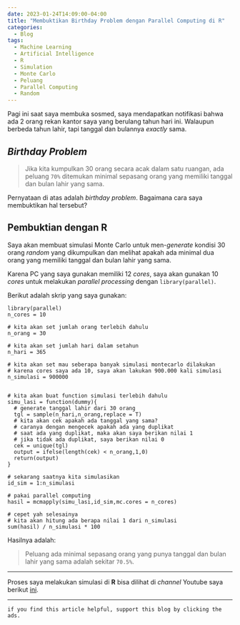 ```yaml
---
date: 2023-01-24T14:09:00-04:00
title: "Membuktikan Birthday Problem dengan Parallel Computing di R"
categories:
  - Blog
tags:
  - Machine Learning
  - Artificial Intelligence
  - R
  - Simulation
  - Monte Carlo
  - Peluang
  - Parallel Computing
  - Random
---
```



Pagi ini saat saya membuka sosmed, saya mendapatkan notifikasi bahwa ada
2 orang rekan kantor saya yang berulang tahun hari ini. Walaupun berbeda
tahun lahir, tapi tanggal dan bulannya *exactly* sama.

## *Birthday Problem*

> Jika kita kumpulkan 30 orang secara acak dalam satu ruangan, ada
> peluang `70%` ditemukan minimal sepasang orang yang memiliki tanggal
> dan bulan lahir yang sama.

Pernyataan di atas adalah *birthday problem*. Bagaimana cara saya
membuktikan hal tersebut?

## Pembuktian dengan **R**

Saya akan membuat simulasi Monte Carlo untuk men-*generate* kondisi 30
orang *random* yang dikumpulkan dan melihat apakah ada minimal dua orang
yang memiliki tanggal dan bulan lahir yang sama.

Karena PC yang saya gunakan memiliki 12 *cores*, saya akan gunakan 10
*cores* untuk melakukan *parallel processing* dengan
`library(parallel)`.

Berikut adalah skrip yang saya gunakan:

    library(parallel)
    n_cores = 10

    # kita akan set jumlah orang terlebih dahulu
    n_orang = 30

    # kita akan set jumlah hari dalam setahun
    n_hari = 365

    # kita akan set mau seberapa banyak simulasi montecarlo dilakukan
    # karena cores saya ada 10, saya akan lakukan 900.000 kali simulasi
    n_simulasi = 900000


    # kita akan buat function simulasi terlebih dahulu
    simu_lasi = function(dummy){
      # generate tanggal lahir dari 30 orang
      tgl = sample(n_hari,n_orang,replace = T)
      # kita akan cek apakah ada tanggal yang sama?
      # caranya dengan mengecek apakah ada yang duplikat
      # saat ada yang duplikat, maka akan saya berikan nilai 1
      # jika tidak ada duplikat, saya berikan nilai 0
      cek = unique(tgl)
      output = ifelse(length(cek) < n_orang,1,0)
      return(output)
    }

    # sekarang saatnya kita simulasikan
    id_sim = 1:n_simulasi

    # pakai parallel computing
    hasil = mcmapply(simu_lasi,id_sim,mc.cores = n_cores)

    # cepet yah selesainya
    # kita akan hitung ada berapa nilai 1 dari n_simulasi
    sum(hasil) / n_simulasi * 100

Hasilnya adalah:

> Peluang ada minimal sepasang orang yang punya tanggal dan bulan lahir
> yang sama adalah sekitar `70.5%`.

------------------------------------------------------------------------

Proses saya melakukan simulasi di **R** bisa dilihat di *channel*
Youtube saya berikut [ini](https://youtu.be/W3lAoSHIL3I).

------------------------------------------------------------------------

`if you find this article helpful, support this blog by clicking the ads.`
